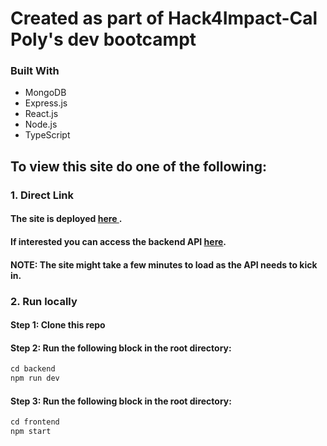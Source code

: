 # Created as part of Hack4Impact-Cal Poly's dev bootcampt
### Built With
 - MongoDB
 - Express.js
 - React.js
 - Node.js
 - TypeScript
## To view this site do one of the following:
### 1. Direct Link
#### The site is deployed [here ](https://swayams-recipes.vercel.app/).
#### If interested you can access the backend API [here](https://swayams-recipes.onrender.com/).
#### NOTE: The site might take a few minutes to load as the API needs to kick in.
### 2. Run locally
#### Step 1: Clone this repo
#### Step 2: Run the following block in the root directory:
```ts
cd backend
npm run dev
```
#### Step 3: Run the following block in the root directory:
```ts
cd frontend
npm start
```
